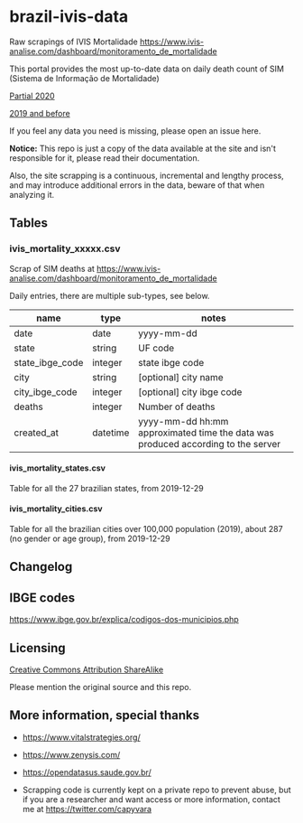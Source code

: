 # brazil-ivis-data
Raw scrapings of IVIS Mortalidade https://www.ivis-analise.com/dashboard/monitoramento_de_mortalidade

This portal provides the most up-to-date data on daily death count of SIM (Sistema de Informação de Mortalidade)

[Partial 2020](https://opendatasus.saude.gov.br/dataset/sistema-de-informacao-sobre-mortalidade) 

[2019 and before](http://tabnet.datasus.gov.br/cgi/deftohtm.exe?sim/cnv/obt10uf.def)

If you feel any data you need is missing, please open an issue here.

**Notice:** 
This repo is just a copy of the data available at the site and isn't responsible for it, please read their documentation.

Also, the site scrapping is a continuous, incremental and lengthy process, and may introduce additional errors in the data, beware of that when analyzing it.

## Tables

### ivis_mortality_xxxxx.csv
Scrap of SIM deaths at https://www.ivis-analise.com/dashboard/monitoramento_de_mortalidade

Daily entries, there are multiple sub-types, see below.

| name | type | notes |
|-----------------|---------|-----------------------------------------------------|
| date | date | yyyy-mm-dd |
| state | string | UF code |
| state_ibge_code | integer | state ibge code |
| city | string | [optional] city name |
| city_ibge_code | integer | [optional] city ibge code |
| deaths | integer | Number of deaths |
| created_at | datetime | yyyy-mm-dd hh:mm<br>approximated time the data was produced according to the server |

#### ivis_mortality_states.csv
Table for all the 27 brazilian states, from 2019-12-29

#### ivis_mortality_cities.csv
Table for all the brazilian cities over 100,000 population (2019), about 287 (no gender or age group), from 2019-12-29

## Changelog

## IBGE codes
https://www.ibge.gov.br/explica/codigos-dos-municipios.php

## Licensing
[Creative Commons Attribution ShareAlike](https://creativecommons.org/licenses/by-sa/4.0/)

Please mention the original source and this repo.

## More information, special thanks
- https://www.vitalstrategies.org/
- https://www.zenysis.com/ 
- https://opendatasus.saude.gov.br/

- Scrapping code is currently kept on a private repo to prevent abuse, but if you are a researcher and want access or more information, contact me at https://twitter.com/capyvara
